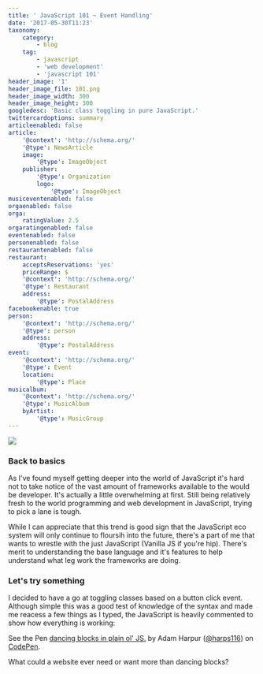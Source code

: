 ```yaml
---
title: ' JavaScript 101 ~ Event Handling'
date: '2017-05-30T11:23'
taxonomy:
    category:
        - blog
    tag:
        - javascript
        - 'web development'
        - 'javascript 101'
header_image: '1'
header_image_file: 101.png
header_image_width: 300
header_image_height: 300
googledesc: 'Basic class toggling in pure JavaScript.'
twittercardoptions: summary
articleenabled: false
article:
    '@context': 'http://schema.org/'
    '@type': NewsArticle
    image:
        '@type': ImageObject
    publisher:
        '@type': Organization
        logo:
            '@type': ImageObject
musiceventenabled: false
orgaenabled: false
orga:
    ratingValue: 2.5
orgaratingenabled: false
eventenabled: false
personenabled: false
restaurantenabled: false
restaurant:
    acceptsReservations: 'yes'
    priceRange: $
    '@context': 'http://schema.org/'
    '@type': Restaurant
    address:
        '@type': PostalAddress
facebookenable: true
person:
    '@context': 'http://schema.org/'
    '@type': person
    address:
        '@type': PostalAddress
event:
    '@context': 'http://schema.org/'
    '@type': Event
    location:
        '@type': Place
musicalbum:
    '@context': 'http://schema.org/'
    '@type': MusicAlbum
    byArtist:
        '@type': MusicGroup
---
```


![](./images/101.png?cropResize=300,300)
### Back to basics

As I've found myself getting deeper into the world of JavaScript it's hard not to take notice of the vast amount of frameworks available to the would be developer. It's actually a little overwhelming at first. Still being relatively fresh to the world  programming and web development in JavaScript, trying to pick a lane is tough.

While I can appreciate that this trend is good sign that the JavaScript eco system will only continue to floursih into the future, there's a part of me that wants to wrestle with the just JavaScript (Vanilla JS if you're hip). There's merit to understanding the base language and it's features to help understand what leg work the frameworks are doing.

### Let's try something

I decided to have a go at toggling classes based on a button click event. Although simple this was a good test of knowledge of the syntax and made me reacess a few things as I typed, the JavaScript is heavily commented to show how everything is working:


<p data-height="265" data-theme-id="0" data-slug-hash="dWEPWN" data-default-tab="js,result" data-user="harps116" data-embed-version="2" data-pen-title="dancing blocks in plain ol' JS." class="codepen">See the Pen <a href="https://codepen.io/harps116/pen/dWEPWN/">dancing blocks in plain ol' JS.</a> by Adam Harpur (<a href="https://codepen.io/harps116">@harps116</a>) on <a href="https://codepen.io">CodePen</a>.</p>
<script async src="https://production-assets.codepen.io/assets/embed/ei.js"></script>

What could a website ever need or want more than dancing blocks?
